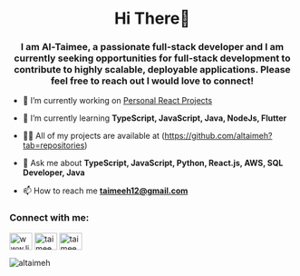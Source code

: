 <h1 align="center">Hi There👋</h1>
<h3 align="center">I am Al-Taimee, a passionate full-stack developer and I am currently seeking opportunities for full-stack development to contribute to highly scalable, deployable applications. Please feel free to reach out I would love to connect! </h3>

- 🔭 I’m currently working on [Personal React Projects](https://github.com/altaimeh/React-Projects)

- 🌱 I’m currently learning **TypeScript, JavaScript, Java, NodeJs, Flutter**

- 👨‍💻 All of my projects are available at (https://github.com/altaimeh?tab=repositories)

- 💬 Ask me about **TypeScript, JavaScript, Python, React.js, AWS, SQL Developer, Java**

- 📫 How to reach me **taimeeh12@gmail.com**

<!--- ⚡ Fun fact **I think I am funny**-->

<h3 align="left">Connect with me:</h3>
<p align="left">
<a href="https://linkedin.com/in/www.linkedin.com/in/altaimee" target="blank"><img align="center" src="https://raw.githubusercontent.com/rahuldkjain/github-profile-readme-generator/master/src/images/icons/Social/linked-in-alt.svg" alt="www.linkedin.com/in/altaimee" height="30" width="40" /></a>
<a href="https://instagram.com/taimee_h" target="blank"><img align="center" src="https://raw.githubusercontent.com/rahuldkjain/github-profile-readme-generator/master/src/images/icons/Social/instagram.svg" alt="taimee_h" height="30" width="40" /></a>
<a href="https://www.leetcode.com/taimeeh12" target="blank"><img align="center" src="https://raw.githubusercontent.com/rahuldkjain/github-profile-readme-generator/master/src/images/icons/Social/leet-code.svg" alt="taimeeh12" height="30" width="40" /></a>
</p>

<p><img align="center" src="https://github-readme-stats.vercel.app/api/top-langs?username=altaimeh&show_icons=true&locale=en&layout=compact" alt="altaimeh" /></p>
